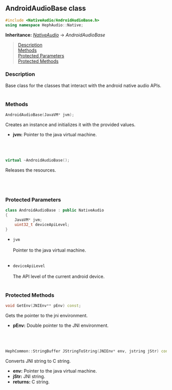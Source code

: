 ## AndroidAudioBase class
```c++
#include <NativeAudio/AndroidAudioBase.h>
using namespace HephAudio::Native;
```
**Inheritance:** *[NativeAudio](/docs/HephAudio/NativeAudio/NativeAudio.md)* -> *AndroidAudioBase*

> [Description](#description)<br>
[Methods](#methods)<br>
[Protected Parameters](#protected-parameters)<br>
[Protected Methods](#protected-methods)


### Description
Base class for the classes that interact with the android native audio APIs.
<br><br>

### Methods
```c++
AndroidAudioBase(JavaVM* jvm);
```
Creates an instance and initializes it with the provided values.
- **jvm:** Pointer to the java virtual machine.
<br><br><br><br>

```c++
virtual ~AndroidAudioBase();
```
Releases the resources.
<br><br><br><br>


### Protected Parameters
```c++
class AndroidAudioBase : public NativeAudio
{
	JavaVM* jvm;
	uint32_t deviceApiLevel;
}
```

- ``jvm``
<br><br>
Pointer to the java virtual machine.
<br><br>

- ``deviceApiLevel``
<br><br>
The API level of the current android device.
<br><br>

### Protected Methods
```c++
void GetEnv(JNIEnv** pEnv) const;
```
Gets the pointer to the jni environment.
- **pEnv:** Double pointer to the JNI environment.
<br><br><br><br>


```c++
HephCommon::StringBuffer JStringToString(JNIEnv* env, jstring jStr) const;
```
Converts JNI string to C string.
- **env:** Pointer to the java virtual machine.
- **jStr:** JNI string.
- **returns:** C string.
<br><br><br><br>

